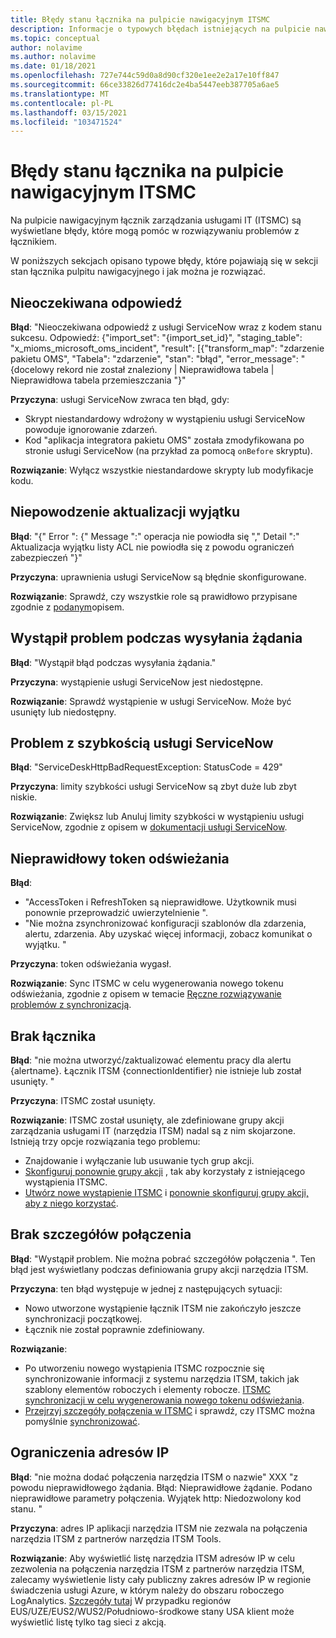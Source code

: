 ```yaml
---
title: Błędy stanu łącznika na pulpicie nawigacyjnym ITSMC
description: Informacje o typowych błędach istniejących na pulpicie nawigacyjnym łącznik zarządzania usługami IT.
ms.topic: conceptual
author: nolavime
ms.author: nolavime
ms.date: 01/18/2021
ms.openlocfilehash: 727e744c59d0a8d90cf320e1ee2e2a17e10ff847
ms.sourcegitcommit: 66ce33826d77416dc2e4ba5447eeb387705a6ae5
ms.translationtype: MT
ms.contentlocale: pl-PL
ms.lasthandoff: 03/15/2021
ms.locfileid: "103471524"
---
```

# <a name="connector-status-errors-in-the-itsmc-dashboard"></a>Błędy stanu łącznika na pulpicie nawigacyjnym ITSMC

Na pulpicie nawigacyjnym łącznik zarządzania usługami IT (ITSMC) są wyświetlane błędy, które mogą pomóc w rozwiązywaniu problemów z łącznikiem.

W poniższych sekcjach opisano typowe błędy, które pojawiają się w sekcji stan łącznika pulpitu nawigacyjnego i jak można je rozwiązać.

## <a name="unexpected-response"></a>Nieoczekiwana odpowiedź

**Błąd**: "Nieoczekiwana odpowiedź z usługi ServiceNow wraz z kodem stanu sukcesu. Odpowiedź: {"import_set": "{import_set_id}", "staging_table": "x_mioms_microsoft_oms_incident", "result": [{"transform_map": "zdarzenie pakietu OMS", "Tabela": "zdarzenie", "stan": "błąd", "error_message": "{docelowy rekord nie został znaleziony | Nieprawidłowa tabela | Nieprawidłowa tabela przemieszczania "}"

**Przyczyna**: usługi ServiceNow zwraca ten błąd, gdy:

* Skrypt niestandardowy wdrożony w wystąpieniu usługi ServiceNow powoduje ignorowanie zdarzeń.
* Kod "aplikacja integratora pakietu OMS" została zmodyfikowana po stronie usługi ServiceNow (na przykład za pomocą `onBefore` skryptu).

**Rozwiązanie**: Wyłącz wszystkie niestandardowe skrypty lub modyfikacje kodu.

## <a name="exception-update-failure"></a>Niepowodzenie aktualizacji wyjątku

**Błąd**: "{" Error ": {" Message ":" operacja nie powiodła się "," Detail ":" Aktualizacja wyjątku listy ACL nie powiodła się z powodu ograniczeń zabezpieczeń "}"

**Przyczyna**: uprawnienia usługi ServiceNow są błędnie skonfigurowane.

**Rozwiązanie**: Sprawdź, czy wszystkie role są prawidłowo przypisane zgodnie z [podanym](itsmc-connections-servicenow.md#install-the-user-app-and-create-the-user-role)opisem.

## <a name="problem-sending-a-request"></a>Wystąpił problem podczas wysyłania żądania

**Błąd**: "Wystąpił błąd podczas wysyłania żądania."

**Przyczyna**: wystąpienie usługi ServiceNow jest niedostępne.

**Rozwiązanie**: Sprawdź wystąpienie w usługi ServiceNow. Może być usunięty lub niedostępny.

## <a name="servicenow-rate-problem"></a>Problem z szybkością usługi ServiceNow

**Błąd**: "ServiceDeskHttpBadRequestException: StatusCode = 429"

**Przyczyna**: limity szybkości usługi ServiceNow są zbyt duże lub zbyt niskie.

**Rozwiązanie**: Zwiększ lub Anuluj limity szybkości w wystąpieniu usługi ServiceNow, zgodnie z opisem w [dokumentacji usługi ServiceNow](https://docs.servicenow.com/bundle/london-application-development/page/integrate/inbound-rest/task/investigate-rate-limit-violations.html).

## <a name="invalid-refresh-token"></a>Nieprawidłowy token odświeżania

**Błąd**: 
  * "AccessToken i RefreshToken są nieprawidłowe. Użytkownik musi ponownie przeprowadzić uwierzytelnienie ".
  * "Nie można zsynchronizować konfiguracji szablonów dla zdarzenia, alertu, zdarzenia. Aby uzyskać więcej informacji, zobacz komunikat o wyjątku. "

**Przyczyna**: token odświeżania wygasł.

**Rozwiązanie**: Sync ITSMC w celu wygenerowania nowego tokenu odświeżania, zgodnie z opisem w temacie [Ręczne rozwiązywanie problemów z synchronizacją](./itsmc-resync-servicenow.md).

## <a name="missing-connector"></a>Brak łącznika

**Błąd**: "nie można utworzyć/zaktualizować elementu pracy dla alertu {alertname}. Łącznik ITSM {connectionIdentifier} nie istnieje lub został usunięty. "

**Przyczyna**: ITSMC został usunięty.

**Rozwiązanie**: ITSMC został usunięty, ale zdefiniowane grupy akcji zarządzania usługami IT (narzędzia ITSM) nadal są z nim skojarzone. Istnieją trzy opcje rozwiązania tego problemu:

* Znajdowanie i wyłączanie lub usuwanie tych grup akcji.
* [Skonfiguruj ponownie grupy akcji](./itsmc-definition.md#create-itsm-work-items-from-azure-alerts) , tak aby korzystały z istniejącego wystąpienia ITSMC.
* [Utwórz nowe wystąpienie ITSMC](./itsmc-definition.md#create-an-itsm-connection) i [ponownie skonfiguruj grupy akcji, aby z niego korzystać](itsmc-definition.md#create-itsm-work-items-from-azure-alerts).

## <a name="lack-of-connection-details"></a>Brak szczegółów połączenia

**Błąd**: "Wystąpił problem. Nie można pobrać szczegółów połączenia ". Ten błąd jest wyświetlany podczas definiowania grupy akcji narzędzia ITSM.

**Przyczyna**: ten błąd występuje w jednej z następujących sytuacji:

* Nowo utworzone wystąpienie łącznik ITSM nie zakończyło jeszcze synchronizacji początkowej.
* Łącznik nie został poprawnie zdefiniowany.

**Rozwiązanie**: 

* Po utworzeniu nowego wystąpienia ITSMC rozpocznie się synchronizowanie informacji z systemu narzędzia ITSM, takich jak szablony elementów roboczych i elementy robocze. [ITSMC synchronizacji w celu wygenerowania nowego tokenu odświeżania](./itsmc-resync-servicenow.md).
* [Przejrzyj szczegóły połączenia w ITSMC](./itsmc-connections-servicenow.md#create-a-connection) i sprawdź, czy ITSMC można pomyślnie [synchronizować](./itsmc-resync-servicenow.md).


## <a name="ip-restrictions"></a>Ograniczenia adresów IP
**Błąd**: "nie można dodać połączenia narzędzia ITSM o nazwie" XXX "z powodu nieprawidłowego żądania. Błąd: Nieprawidłowe żądanie. Podano nieprawidłowe parametry połączenia. Wyjątek http: Niedozwolony kod stanu. "

**Przyczyna**: adres IP aplikacji narzędzia ITSM nie zezwala na połączenia narzędzia ITSM z partnerów narzędzia ITSM Tools.

**Rozwiązanie**: Aby wyświetlić listę narzędzia ITSM adresów IP w celu zezwolenia na połączenia narzędzia ITSM z partnerów narzędzia ITSM, zalecamy wyświetlenie listy cały publiczny zakres adresów IP w regionie świadczenia usługi Azure, w którym należy do obszaru roboczego LogAnalytics. [Szczegóły tutaj](https://www.microsoft.com/download/details.aspx?id=56519) W przypadku regionów EUS/UZE/EUS2/WUS2/Południowo-środkowe stany USA klient może wyświetlić listę tylko tag sieci z akcją.
